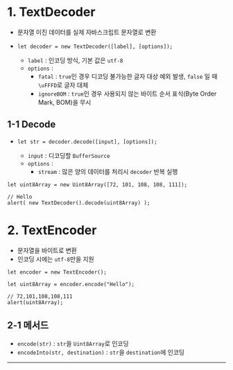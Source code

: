 # 1. TextDecoder

- 문자열 이진 데이터를 실제 자바스크립트 문자열로 변환

- `let decoder = new TextDecoder([label], [options]);`
  - `label` : 인코딩 방식, 기본 값은 `utf-8`
  - `options` :
    - `fatal` : `true`인 경우 디코딩 불가능한 글자 대상 예외 발생, `false` 일 때 `\uFFFD`로 글자 대체
    - `ignoreBOM` : `true`인 경우 사용되지 않는 바이트 순서 표식(Byte Order Mark, BOM)을 무시

## 1-1 Decode

- `let str = decoder.decode([input], [options]);`

  - `input` : 디코딩할 `BufferSource`
  - `options` :
    - `stream` : 많은 양의 데이터를 처리시 `decoder` 반복 실행

```
let uint8Array = new Uint8Array([72, 101, 108, 108, 111]);

// Hello
alert( new TextDecoder().decode(uint8Array) ); 
```

# 2. TextEncoder

- 문자열을 바이트로 변환
- 인코딩 시에는 `utf-8`만을 지원

```
let encoder = new TextEncoder();

let uint8Array = encoder.encode("Hello");

// 72,101,108,108,111
alert(uint8Array);
```

## 2-1 메서드

- `encode(str)` : `str`을 `Uint8Array`로 인코딩
- `encodeInto(str, destination)` : `str`을 `destination`에 인코딩

---
